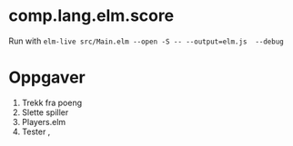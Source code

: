 # comp.lang.elm.score

Run with `elm-live src/Main.elm --open -S -- --output=elm.js  --debug`


# Oppgaver

1. Trekk fra poeng
1. Slette spiller
1. Players.elm
1. Tester
,